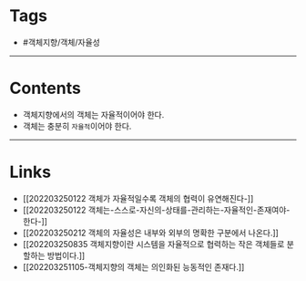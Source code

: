 # Tags 
- #객체지향/객체/자율성 


---
# Contents 
- 객체지향에서의 객체는 자율적이어야 한다. 
- 객체는 충분히 `자율적`이어야 한다.


---
# Links
- [[202203250122 객체가 자율적일수록 객체의 협력이 유연해진다-]]
- [[202203250122 객체는-스스로-자신의-상태를-관리하는-자율적인-존재여야-한다-]]
- [[202203250212 객체의 자율성은 내부와 외부의 명확한 구분에서 나온다.]]
- [[202203250835 객체지향이란 시스템을 자율적으로 협력하는 작은 객체들로 분할하는 방법이다.]]
- [[202203251105-객체지향의 객체는 의인화된 능동적인 존재다.]]
